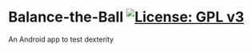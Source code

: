 # Balance-the-Ball [![License: GPL v3](https://img.shields.io/badge/License-GPLv3-blue.svg)](https://www.gnu.org/licenses/gpl-3.0)
An Android app to test dexterity
